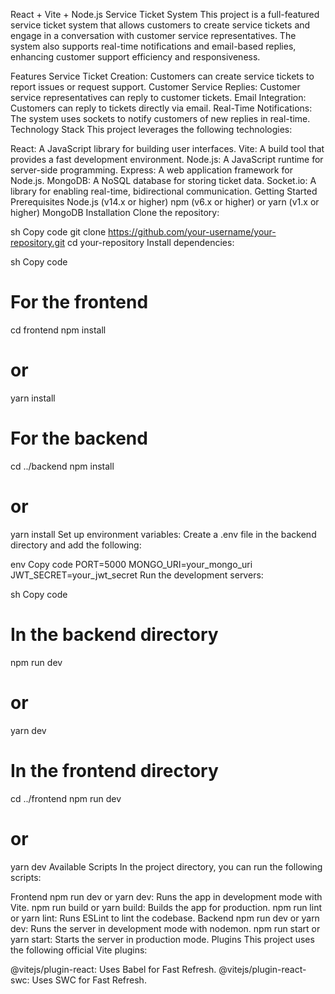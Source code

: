 React + Vite + Node.js Service Ticket System
This project is a full-featured service ticket system that allows customers to create service tickets and engage in a conversation with customer service representatives. The system also supports real-time notifications and email-based replies, enhancing customer support efficiency and responsiveness.

Features
Service Ticket Creation: Customers can create service tickets to report issues or request support.
Customer Service Replies: Customer service representatives can reply to customer tickets.
Email Integration: Customers can reply to tickets directly via email.
Real-Time Notifications: The system uses sockets to notify customers of new replies in real-time.
Technology Stack
This project leverages the following technologies:

React: A JavaScript library for building user interfaces.
Vite: A build tool that provides a fast development environment.
Node.js: A JavaScript runtime for server-side programming.
Express: A web application framework for Node.js.
MongoDB: A NoSQL database for storing ticket data.
Socket.io: A library for enabling real-time, bidirectional communication.
Getting Started
Prerequisites
Node.js (v14.x or higher)
npm (v6.x or higher) or yarn (v1.x or higher)
MongoDB
Installation
Clone the repository:

sh
Copy code
git clone https://github.com/your-username/your-repository.git
cd your-repository
Install dependencies:

sh
Copy code
# For the frontend
cd frontend
npm install
# or
yarn install

# For the backend
cd ../backend
npm install
# or
yarn install
Set up environment variables:
Create a .env file in the backend directory and add the following:

env
Copy code
PORT=5000
MONGO_URI=your_mongo_uri
JWT_SECRET=your_jwt_secret
Run the development servers:

sh
Copy code
# In the backend directory
npm run dev
# or
yarn dev

# In the frontend directory
cd ../frontend
npm run dev
# or
yarn dev
Available Scripts
In the project directory, you can run the following scripts:

Frontend
npm run dev or yarn dev: Runs the app in development mode with Vite.
npm run build or yarn build: Builds the app for production.
npm run lint or yarn lint: Runs ESLint to lint the codebase.
Backend
npm run dev or yarn dev: Runs the server in development mode with nodemon.
npm run start or yarn start: Starts the server in production mode.
Plugins
This project uses the following official Vite plugins:

@vitejs/plugin-react: Uses Babel for Fast Refresh.
@vitejs/plugin-react-swc: Uses SWC for Fast Refresh.
